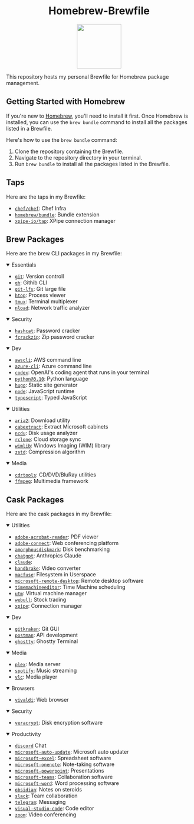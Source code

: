 <h1 align="center">Homebrew-Brewfile</h1> 
<p align="center">
  <a href="https://github.com/lissy93/brewfile/">
    <img width="120" src="https://brew.sh/assets/img/homebrew.svg" />
  </a>
</p>


This repository hosts my personal Brewfile for Homebrew package management. 

## Getting Started with Homebrew

If you're new to [Homebrew](https://brew.sh/), you'll need to install it first. Once Homebrew is installed, you can use the `brew bundle` command to install all the packages listed in a Brewfile.

Here's how to use the `brew bundle` command:

1. Clone the repository containing the Brewfile.
2. Navigate to the repository directory in your terminal.
3. Run `brew bundle` to install all the packages listed in the Brewfile.

## Taps

Here are the taps in my Brewfile:

- [`chef/chef`](https://github.com/chef/chef): Chef Infra
- [`homebrew/bundle`](https://github.com/Homebrew/homebrew-bundle): Bundle extension
- [`xpipe-io/tap`](https://github.com/xpipe-io/xpipe): XPipe connection manager

## Brew Packages

Here are the brew CLI packages in my Brewfile:

<details open>
<summary>Essentials</summary>

- [`git`](https://git-scm.com/): Version controll
- [`gh`](https://cli.github.com): Githib CLI
- [`git-lfs`](https://git-lfs.github.com/): Git large file
- [`htop`](https://htop.dev/): Process viewer
- [`tmux`](https://github.com/tmux/tmux/wiki): Terminal multiplexer
- [`nload`](https://www.roland-riegel.de/nload/): Network traffic analyzer

</details>

<details open>
<summary>Security</summary>

- [`hashcat`](https://hashcat.net/hashcat/): Password cracker
- [`fcrackzip`](https://github.com/hyc/fcrackzip): Zip password cracker

</details>

<details open>
<summary>Dev</summary>

- [`awscli`](https://aws.amazon.com/cli/): AWS command line
- [`azure-cli`](https://docs.microsoft.com/cli/azure/): Azure command line
- [`codex`](https://github.com/openai/codex): OpenAI's coding agent that runs in your terminal
- [`python@3.10`](https://www.python.org/): Python language
- [`hugo`](https://gohugo.io/): Static site generator
- [`node`](https://nodejs.org/en/): JavaScript runtime
- [`typescript`](https://www.typescriptlang.org/): Typed JavaScript

</details>

<details open>
<summary>Utilities</summary>

- [`aria2`](https://aria2.github.io/): Download utility
- [`cabextract`](https://www.cabextract.org.uk/): Extract Microsoft cabinets
- [`ncdu`](https://dev.yorhel.nl/ncdu): Disk usage analyzer
- [`rclone`](https://rclone.org/): Cloud storage sync
- [`wimlib`](https://wimlib.net/): Windows Imaging (WIM) library
- [`zstd`](https://github.com/facebook/zstd): Compression algorithm

</details>

<details open>
<summary>Media</summary>

- [`cdrtools`](http://cdrtools.sourceforge.net/private/cdrecord.html): CD/DVD/BluRay utilities
- [`ffmpeg`](https://www.ffmpeg.org/): Multimedia framework

</details>

## Cask Packages

Here are the cask packages in my Brewfile:

<details open>
<summary>Utilities</summary>

- [`adobe-acrobat-reader`](https://acrobat.adobe.com/us/en/acrobat/pdf-reader.html): PDF viewer
- [`adobe-connect`](https://www.adobe.com/products/adobeconnect.html): Web conferencing platform
- [`amorphousdiskmark`](https://www.katsurashareware.com/pgs/adm.html): Disk benchmarking
- [`chatgpt`](https://chatgpt.com): Anthropics Claude 
- [`claude`](https://claude.ai): 
- [`handbrake`](https://handbrake.fr/): Video converter
- [`macfuse`](https://osxfuse.github.io/): Filesystem in Userspace
- [`microsoft-remote-desktop`](https://www.microsoft.com/remote-desktop): Remote desktop software
- [`timemachineeditor`](https://tclementdev.com/timemachineeditor/): Time Machine scheduling
- [`utm`](https://getutm.app/): Virtual machine manager
- [`webull`](https://www.webull.com/): Stock trading
- [`xpipe`](https://github.com/xpipe-io/xpipe): Connection manager


</details>

<details open>
<summary>Dev</summary>

- [`gitkraken`](https://www.gitkraken.com/): Git GUI
- [`postman`](https://www.getpostman.com/): API development
- [`ghostty`](https://ghostty.org): Ghostty Terminal

</details>

<details open>
<summary>Media</summary>

- [`plex`](https://www.plex.tv/): Media server
- [`spotify`](https://www.spotify.com/): Music streaming
- [`vlc`](https://www.videolan.org/vlc/index.html): Media player

</details>

<details open>
<summary>Browsers</summary>

- [`vivaldi`](https://vivaldi.com/): Web browser

</details>

<details open>
<summary>Security</summary>

- [`veracrypt`](https://www.veracrypt.fr/en/Home.html): Disk encryption software

</details>

<details open>
<summary>Productivity</summary>

- [`discord`](https://discord.com) Chat
- [`microsoft-auto-update`](https://docs.microsoft.com/en-us/officeupdates/release-notes-office-for-mac): Microsoft auto updater
- [`microsoft-excel`](https://www.microsoft.com/excel): Spreadsheet software
- [`microsoft-onenote`](https://www.microsoft.com/onenote): Note-taking software
- [`microsoft-powerpoint`](https://www.micosoft.com/powerpoint): Presentations
- [`microsoft-teams`](https://www.microsoft.com/teams): Collaboration software
- [`microsoft-word`](https://www.microsoft.com/word): Word processing software
- [`obsidian`](https://obsidian.md): Notes on steroids
- [`slack`](https://slack.com/): Team collaboration
- [`telegram`](https://telegram.org): Messaging
- [`visual-studio-code`](https://code.visualstudio.com/): Code editor
- [`zoom`](https://zoom.us/): Video conferencing

</details>

